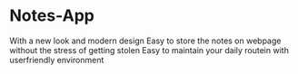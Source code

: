 # Notes-App
With a new look and modern design 
Easy to store the notes on webpage without the stress of getting stolen
Easy to maintain your daily routein with userfriendly environment
